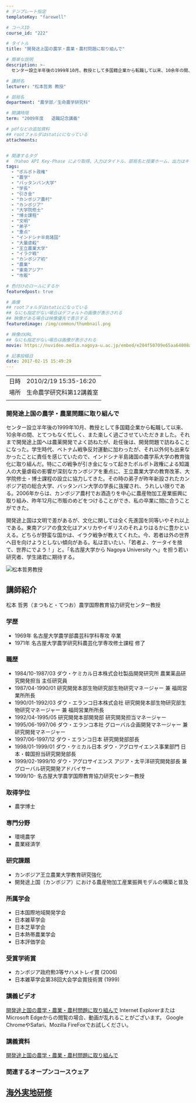```yaml
---
# テンプレート指定
templateKey: "farewell"

# コースID
course_id: "222"

# タイトル
title: "開発途上国の農学・農業・農村問題に取り組んで"

# 簡単な説明
description: >-
  センター設立半年後の1999年10月、教授として多国籍企業から転職して以来、10余年の間、とてつもなく忙しく、また楽しく過ごさせていただきました。それまで開発途上国へは農薬開発でよく訪ねたが、赴任後は、開発問題で訪ねることになった。学生時代、ベトナム戦争反対運動に加わったが、それ以外何も出来なかったことに責任を感じていたので、インドシナ半島諸国の農学系大学の教育強化に取り組んだ。特にこの戦争が ....

# 講師名
lecturer: "松本哲男 教授"

# 部局名
department: "農学部／生命農学研究科"

# 開講時限
term: "2009年度	退職記念講義"

# pdfなどの追加資料
## rootフォルダはstaticになっている
attachments:


# 関連するタグ
# （Yahoo API Key-Phase により取得。入力はタイトル、部局名と授業ホーム、出力はキーフレーズ（tags））
tags:
  - "ポルポト政権"
  - "農学"
  - "バッタンバン大学"
  - "学長"
  - "引き金"
  - "カンボジア農村"
  - "カンボジア"
  - "大学院修士"
  - "博士課程"
  - "文明"
  - "弟子"
  - "重点"
  - "インドシナ半島諸国"
  - "大量虐殺"
  - "王立農業大学"
  - "イラク戦"
  - "カンボジア初"
  - "農業"
  - "東南アジア"
  - "市販"

# 色付けのロールにするか
featuredpost: true

# 画像
## rootフォルダはstaticになっている
## なにも指定がない場合はデフォルトの画像が表示される
## 映像がある場合は映像優先で表示する
featuredimage: /img/common/thumbnail.png

# 映像のURL
## なにも指定がない場合は画像が表示される
movie: https://nuvideo.media.nagoya-u.ac.jp/embed/e204f50709e65aa64008ac2c729a58d3135030dd

# 記事投稿日
date: 2017-02-15 15:49:29
---
```


|   |   |
|---|---|
| 日時 | 2010/2/19  15:35-16:20 |
| 場所 | 生命農学研究科第12講義室 |
|   |   |


### 開発途上国の農学・農業問題に取り組んで

センター設立半年後の1999年10月、教授として多国籍企業から転職して以来、10余年の間、とてつもなく忙しく、また楽しく過ごさせていただきました。それまで開発途上国へは農薬開発でよく訪ねたが、赴任後は、開発問題で訪ねることになった。学生時代、ベトナム戦争反対運動に加わったが、それ以外何も出来なかったことに責任を感じていたので、インドシナ半島諸国の農学系大学の教育強化に取り組んだ。特にこの戦争が引き金になって起きたポルポト政権による知識人の大量虐殺の影響が深刻なカンボジアを重点に、王立農業大学の教育改革、大学院修士・博士課程の設立に協力してきた。その時の弟子が昨年新設されたカンボジア初の総合大学、バッタンバン大学の学長に抜擢され、うれしい限りである。2006年からは、カンボジア農村でお酒造りを中心に農産物加工産業振興に取り組み、昨年12月に市販のめどをつけることができ、私の卒業に間に合うことができた。

開発途上国は文明で差があるが、文化に関しては全く先進国を同等いやそれ以上である。東南アジアの食文化はアメリカやイギリスのそれよりはるかに豊かといえる。どちらが野蛮な国かは、イラク戦争が教えてくれた。今、若者は外の世界へ目を向けようとしない傾向がある。私は言いたい、「若者よ、ケータイを捨て、世界にでよう！」と。「名古屋大学から Nagoya University へ」を担う若い研究者、学生諸君に期待する。


![松本哲男教授](https://ocw.nagoya-u.jp/files/222/s_tmatsumoto.jpg) 

## 講師紹介

松本 哲男（まつもと・てつお）農学国際教育協力研究センター教授

### 学歴

* 1969年 名古屋大学農学部農芸科学科専攻 卒業
* 1971年 名古屋大学農学研究科農芸化学専攻修士課程 修了

### 職歴

* 1984/10-1987/03 ダウ・ケミカル日本株式会社製品開発研究所 農業薬品研究開発担当 主任研究員
* 1987/04-1990/01 研究開発本部生物研究部生物研究マネージャー 兼 福岡営業所所長
* 1990/01-1992/03 ダウ・エランコ日本株式会社 研究開発本部生物研究部生物研究マネージャー 兼 福岡営業所所長
* 1992/04-1995/05 研究開発本部開発部 研究開発担当マネージャー
* 1995/06-1997/06 ダウ・エランコ本社 グローバル企画開発マネージャー 兼 研究開発マネージャー
* 1997/06-1997/12 ダウ・エランコ日本 研究開発部部長
* 1998/01-1999/01 ダウ・ケミカル日本 ダウ・アグロサイエンス事業部門 日本・韓国担当研究開発部長
* 1999/02-1999/10 ダウ・アグロサイエンス アジア・太平洋研究開発部長 兼 グローバル研究開発アドバイサー
* 1999/10- 名古屋大学農学国際教育協力研究センター教授

### 取得学位

* 農学博士

### 専門分野

* 環境農学
* 農業経済学

### 研究課題

* カンボジア王立農業大学教育研究強化
* 開発途上国（カンボジア）における農産物加工産業振興モデルの構築と普及

### 所属学会

* 日本国際地域開発学会
* 日本雑草学会
* 日本芝草学会
* 日本熱帯農業学会
* 日本評価学会

### 受賞学術賞

* カンボジア政府勲3等サハメトレイ賞 (2006)
* 日本雑草学会第38回大会学会賞技術賞 (1999)


### 講義ビデオ

<a href="https://nuvideo.media.nagoya-u.ac.jp/embed/583c1e724b9a7f4228e4425f99cd68e9f3f0940a" target="blank">開発途上国の農学・農業・農村問題に取り組んで</a>
Internet ExplorerまたはMicrosoft Edgeからの閲覧の場合、動画が乱れることがございます。
Google ChromeやSafari、Mozilla FireFoxでお試しください。

### 講義資料

[開発途上国の農学・農業・農村問題に取り組んで](https://ocw.nagoya-u.jp/files/222/ppt_matsumoto.pdf) 

### 関連するオープンコースウェア

[海外実地研修](./index.php?lang=ja&mode=c&id=154&page_type=index)
-----